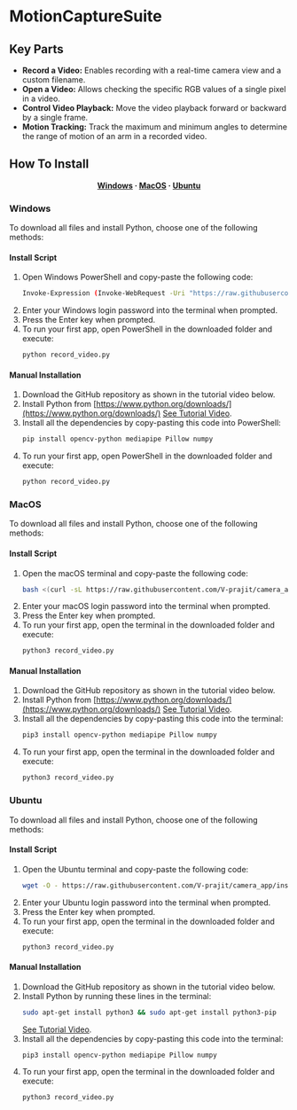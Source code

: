 # MotionCaptureSuite

## Key Parts
- **Record a Video:** Enables recording with a real-time camera view and a custom filename.
- **Open a Video:** Allows checking the specific RGB values of a single pixel in a video.
- **Control Video Playback:** Move the video playback forward or backward by a single frame.
- **Motion Tracking:** Track the maximum and minimum angles to determine the range of motion of an arm in a recorded video.

## How To Install
<div style="text-align:center">
    <strong><a href="#windows">Windows</a> &middot; <a href="#macos">MacOS</a> &middot; <a href="#ubuntu">Ubuntu</a></strong>
</div>

### Windows
To download all files and install Python, choose one of the following methods:
#### Install Script
1. Open Windows PowerShell and copy-paste the following code: 
    ```bash
    Invoke-Expression (Invoke-WebRequest -Uri "https://raw.githubusercontent.com/V-prajit/camera_app/install_scripts/windows_install_script.ps1" -UseBasicParsing).Content
    ```
2. Enter your Windows login password into the terminal when prompted.
3. Press the Enter key when prompted.
4. To run your first app, open PowerShell in the downloaded folder and execute:
    ```bash
    python record_video.py 
    ```

#### Manual Installation
1. Download the GitHub repository as shown in the tutorial video below.
2. Install Python from [https://www.python.org/downloads/](https://www.python.org/downloads/) 
[See Tutorial Video](https://www.youtube.com/watch?v=P7Q4_pqj7uc&ab_channel=AmitThinks).
3. Install all the dependencies by copy-pasting this code into PowerShell:
    ```bash
    pip install opencv-python mediapipe Pillow numpy
    ```
4. To run your first app, open PowerShell in the downloaded folder and execute:
    ```bash
    python record_video.py
    ```

### MacOS
To download all files and install Python, choose one of the following methods:

#### Install Script
1. Open the macOS terminal and copy-paste the following code: 
    ```bash
    bash <(curl -sL https://raw.githubusercontent.com/V-prajit/camera_app/install_scripts/mac_os_install_script.sh)
    ```
2. Enter your macOS login password into the terminal when prompted.
3. Press the Enter key when prompted.
4. To run your first app, open the terminal in the downloaded folder and execute:
    ```bash
    python3 record_video.py 
    ```

#### Manual Installation
1. Download the GitHub repository as shown in the tutorial video below.
2. Install Python from [https://www.python.org/downloads/](https://www.python.org/downloads/) 
[See Tutorial Video](https://www.youtube.com/watch?v=oKIjWmoLXOo&ab_channel=MacintoshWeekly).
3. Install all the dependencies by copy-pasting this code into the terminal:
    ```bash
    pip3 install opencv-python mediapipe Pillow numpy
    ```
4. To run your first app, open the terminal in the downloaded folder and execute:
    ```bash
    python3 record_video.py
    ```

### Ubuntu
To download all files and install Python, choose one of the following methods:
#### Install Script
1. Open the Ubuntu terminal and copy-paste the following code: 
    ```bash
    wget -O - https://raw.githubusercontent.com/V-prajit/camera_app/install_scripts/ubuntu_install.sh | sudo bash
    ```
2. Enter your Ubuntu login password into the terminal when prompted.
3. Press the Enter key when prompted.
4. To run your first app, open the terminal in the downloaded folder and execute:
    ```bash
    python3 record_video.py 
    ```

#### Manual Installation
1. Download the GitHub repository as shown in the tutorial video below.
2. Install Python by running these lines in the terminal:
    ```bash
    sudo apt-get install python3 && sudo apt-get install python3-pip
    ```
    [See Tutorial Video](https://www.youtube.com/watch?v=IAco2SSuGms&ab_channel=AmitThinks).
3. Install all the dependencies by copy-pasting this code into the terminal:
    ```bash
    pip3 install opencv-python mediapipe Pillow numpy
    ```
4. To run your first app, open the terminal in the downloaded folder and execute:
    ```bash
    python3 record_video.py
    ```
